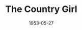 ---
title: The Country Girl
date: 1953-05-27
opening_date: 1953-05-27
closing_date: 1953-06-06
layout: productions
playbill:
Theatre: Theatre Jacksonville
Venue: Little Theatre
cast:
- Bernie Dodd: Paul Geisenhof
- Frank Elgin: Jay Harder
- Georgie Elgin: Marion Connor
- Larry: Walter Gomel
- Nancy Stoddard: Sue Miller
- Paul Unger: Ken Wells
- Phil Cook: Ed Heist
crew:
- Assistant Director: Margaret Lafferty
- Construction and Staging:
  - Nina Branch
  - Fritz Ashworth
  - Jim Ashworth
  - Pat Milam
  - Richard Kaszner, Jr.
  - Ellis Barnert
  - Melvin Barnert
  - Nancy Kossow
  - Budd Porter
  - Walter Quattlebaum
  - Jay Cassey
  - Ken Wells
  - Marion Conner
  - Hobson Blackmon
  - Peggy Gift
  - L.J. Gift
  - Milly Barnert
  - Elaine Barnert
- Costume Assistant:
  - Elva Stein
  - Dorothy Fudger
  - Dorothy Smith
  - Margaret Grimm
  - Elaine Barnert
  - Millie Barnert
  - Richard Kaszner
  - Elmo Lehman
- Costume Chairman: Mrs. H.R. Bingham
- Director: Paul E. Geisenhof
- Lighting Controls: Fritz Ashworth
- Make-up Assistant:
  - Jane Porter
  - Bill Gibbs
  - Mattie Godwin
  - Brilla Snead
- Make-up Chairman: Peggy Gift
- Properties Assistant:
  - Margaret Grimm
  - Claire Parks
  - Audra Sebastian
  - Mickey Meadors
  - Agatha Caraker
  - Polly Clendenning
  - Pat Milam
  - Mary Wallis
  - Germaine Nelson
- Properties Chairman: Eleanor Heriot
- Setting and Technical Direction: George A. Ramsey, Jr.
- Sound and Music: Rose Forney
- Stage Manager: Hobson Blackmon
orchestra:
---